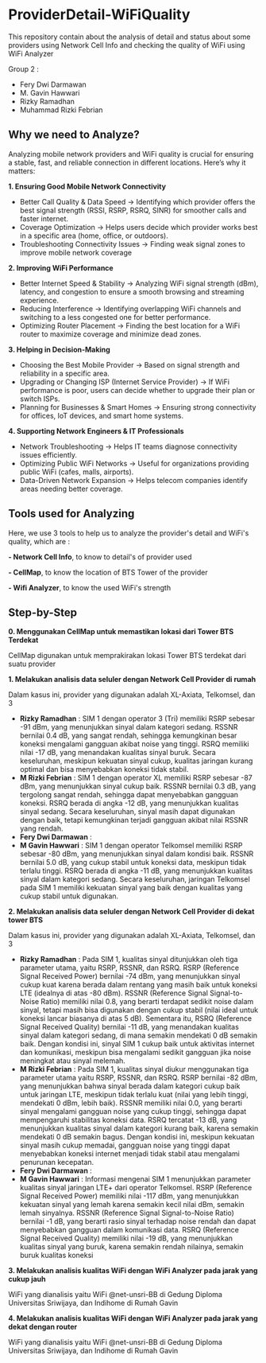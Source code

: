 # ProviderDetail-WiFiQuality
This repository contain about the analysis of detail and status about some providers using Network Cell Info and checking the quality of WiFi using WiFi Analyzer

Group 2 :
- Fery Dwi Darmawan
- M. Gavin Hawwari
- Rizky Ramadhan
- Muhammad Rizki Febrian

## Why we need to Analyze?
Analyzing mobile network providers and WiFi quality is crucial for ensuring a stable, fast, and reliable connection in different locations. Here’s why it matters:

**1. Ensuring Good Mobile Network Connectivity**
- Better Call Quality & Data Speed → Identifying which provider offers the best signal strength (RSSI, RSRP, RSRQ, SINR) for smoother calls and faster internet.
- Coverage Optimization → Helps users decide which provider works best in a specific area (home, office, or outdoors).
- Troubleshooting Connectivity Issues → Finding weak signal zones to improve mobile network coverage
  
**2️. Improving WiFi Performance**
- Better Internet Speed & Stability → Analyzing WiFi signal strength (dBm), latency, and congestion to ensure a smooth browsing and streaming experience.
- Reducing Interference → Identifying overlapping WiFi channels and switching to a less congested one for better performance.
- Optimizing Router Placement → Finding the best location for a WiFi router to maximize coverage and minimize dead zones.
  
**3️. Helping in Decision-Making**
- Choosing the Best Mobile Provider → Based on signal strength and reliability in a specific area.
- Upgrading or Changing ISP (Internet Service Provider) → If WiFi performance is poor, users can decide whether to upgrade their plan or switch ISPs.
- Planning for Businesses & Smart Homes → Ensuring strong connectivity for offices, IoT devices, and smart home systems.
  
**4️. Supporting Network Engineers & IT Professionals**
- Network Troubleshooting → Helps IT teams diagnose connectivity issues efficiently.
- Optimizing Public WiFi Networks → Useful for organizations providing public WiFi (cafes, malls, airports).
- Data-Driven Network Expansion → Helps telecom companies identify areas needing better coverage.

## Tools used for Analyzing

Here, we use 3 tools to help us to analyze the provider's detail and WiFi's quality, which are :

**- Network Cell Info**, to know to detail's of provider used

**- CellMap**, to know the location of BTS Tower of the provider

**- Wifi Analyzer**, to know the used WiFi's strength

## Step-by-Step
**0. Menggunakan **CellMap** untuk memastikan lokasi dari Tower BTS Terdekat**

   CellMap digunakan untuk memprakirakan lokasi Tower BTS terdekat dari suatu provider

**1. Melakukan analisis data seluler dengan **Network Cell Provider** di rumah**

   Dalam kasus ini, provider yang digunakan adalah XL-Axiata, Telkomsel, dan 3
   - **Rizky Ramadhan** : SIM 1 dengan operator 3 (Tri) memiliki RSRP sebesar -91 dBm, yang menunjukkan sinyal dalam kategori sedang. RSSNR bernilai 0.4 dB, yang sangat rendah, sehingga kemungkinan besar koneksi mengalami gangguan akibat noise yang tinggi. RSRQ memiliki nilai -17 dB, yang menandakan kualitas sinyal buruk. Secara keseluruhan, meskipun kekuatan sinyal cukup, kualitas jaringan kurang optimal dan bisa menyebabkan koneksi tidak stabil.
   - **M Rizki Febrian** : SIM 1 dengan operator XL memiliki RSRP sebesar -87 dBm, yang menunjukkan sinyal cukup baik. RSSNR bernilai 0.3 dB, yang tergolong sangat rendah, sehingga dapat menyebabkan gangguan koneksi. RSRQ berada di angka -12 dB, yang menunjukkan kualitas sinyal sedang. Secara keseluruhan, sinyal masih dapat digunakan dengan baik, tetapi kemungkinan terjadi gangguan akibat nilai RSSNR yang rendah.
   - **Fery Dwi Darmawan** :
   - **M Gavin Hawwari** : SIM 1 dengan operator Telkomsel memiliki RSRP sebesar -80 dBm, yang menunjukkan sinyal dalam kondisi baik. RSSNR bernilai 5.0 dB, yang cukup stabil untuk koneksi data, meskipun tidak terlalu tinggi. RSRQ berada di angka -11 dB, yang menunjukkan kualitas sinyal dalam kategori sedang. Secara keseluruhan, jaringan Telkomsel pada SIM 1 memiliki kekuatan sinyal yang baik dengan kualitas yang cukup stabil untuk digunakan.

**2. Melakukan analisis data seluler dengan **Network Cell Provider** di dekat tower BTS**

   Dalam kasus ini, provider yang digunakan adalah XL-Axiata, Telkomsel, dan 3
   - **Rizky Ramadhan** : Pada SIM 1, kualitas sinyal ditunjukkan oleh tiga parameter utama, yaitu RSRP, RSSNR, dan RSRQ. RSRP (Reference Signal Received Power) bernilai -74 dBm, yang menunjukkan sinyal cukup kuat karena berada dalam rentang yang masih baik untuk koneksi LTE (idealnya di atas -80 dBm). RSSNR (Reference Signal Signal-to-Noise Ratio) memiliki nilai 0.8, yang berarti terdapat sedikit noise dalam sinyal, tetapi masih bisa digunakan dengan cukup stabil (nilai ideal untuk koneksi lancar biasanya di atas 5 dB). Sementara itu, RSRQ (Reference Signal Received Quality) bernilai -11 dB, yang menandakan kualitas sinyal dalam kategori sedang, di mana semakin mendekati 0 dB semakin baik. Dengan kondisi ini, sinyal SIM 1 cukup baik untuk aktivitas internet dan komunikasi, meskipun bisa mengalami sedikit gangguan jika noise meningkat atau sinyal melemah.
   - **M Rizki Febrian** : Pada SIM 1, kualitas sinyal diukur menggunakan tiga parameter utama yaitu RSRP, RSSNR, dan RSRQ. RSRP bernilai -82 dBm, yang menunjukkan bahwa sinyal berada dalam kategori cukup baik untuk jaringan LTE, meskipun tidak terlalu kuat (nilai yang lebih tinggi, mendekati 0 dBm, lebih baik). RSSNR memiliki nilai 0.0, yang berarti sinyal mengalami gangguan noise yang cukup tinggi, sehingga dapat mempengaruhi stabilitas koneksi data. RSRQ tercatat -13 dB, yang menunjukkan kualitas sinyal dalam kategori kurang baik, karena semakin mendekati 0 dB semakin bagus. Dengan kondisi ini, meskipun kekuatan sinyal masih cukup memadai, gangguan noise yang tinggi dapat menyebabkan koneksi internet menjadi tidak stabil atau mengalami penurunan kecepatan.
   - **Fery Dwi Darmawan** :
   - **M Gavin Hawwari** : Informasi mengenai SIM 1 menunjukkan parameter kualitas sinyal jaringan LTE+ dari operator Telkomsel. RSRP (Reference Signal Received Power) memiliki nilai -117 dBm, yang menunjukkan kekuatan sinyal yang lemah karena semakin kecil nilai dBm, semakin lemah sinyalnya. RSSNR (Reference Signal Signal-to-Noise Ratio) bernilai -1 dB, yang berarti rasio sinyal terhadap noise rendah dan dapat menyebabkan gangguan dalam komunikasi data. RSRQ (Reference Signal Received Quality) memiliki nilai -19 dB, yang menunjukkan kualitas sinyal yang buruk, karena semakin rendah nilainya, semakin buruk kualitas koneksi

**3. Melakukan analisis kualitas WiFi dengan **WiFi Analyzer** pada jarak yang cukup jauh**

   WiFi yang dianalisis yaitu WiFi @net-unsri-BB di Gedung Diploma Universitas Sriwijaya, dan Indihome di Rumah Gavin

**4. Melakukan analisis kualitas WiFi dengan **WiFi Analyzer** pada jarak yang dekat dengan router**

   WiFi yang dianalisis yaitu WiFi @net-unsri-BB di Gedung Diploma Universitas Sriwijaya, dan Indihome di Rumah Gavin

